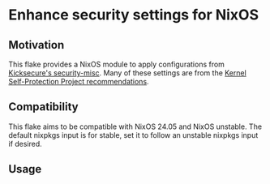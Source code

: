 # Enhance security settings for NixOS

## Motivation

This flake provides a NixOS module to apply configurations from [Kicksecure's security-misc](https://github.com/Kicksecure/security-misc).
Many of these settings are from the [Kernel Self-Protection Project recommendations](https://kspp.github.io/Recommended_Settings).

## Compatibility

This flake aims to be compatible with NixOS 24.05 and NixOS unstable. The default nixpkgs input is for stable, set it to follow an unstable nixpkgs input
if desired.

## Usage
